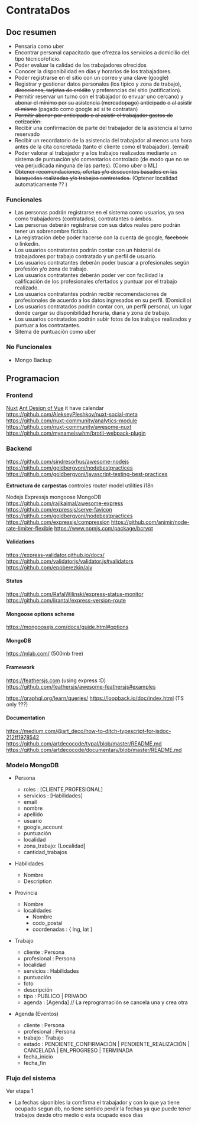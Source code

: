 # ContrataDos

## Doc resumen

- Pensaria como uber
- Encontrar personal capacitado que ofrezca los servicios a domicilio del tipo técnico/oficio.
- Poder evaluar la calidad de los trabajadores ofrecidos
- Conocer la disponibilidad en días y horarios de los trabajadores.
- Poder registrarse en el sitio con un correo y una clave (google)
- Registrar y gestionar datos personales (los tipico y zona de trabajo), ~~direcciones, tarjetas de crédito~~  y preferencias del sitio (notification).
- Permitir reservar un turno con el trabajador (o envuar uno cercano) y ~~abonar el mínimo por su asistencia (mercadopago) anticipado o al asistir el mismo~~ (pagado como google ad si te contratan)
- ~~Permitir abonar por anticipado o al asistir el trabajador gastos de cotización.~~
- Recibir una confirmación de parte del trabajador de la asistencia al turno reservado
- Recibir un recordatorio de la asistencia del trabajador al menos una hora antes de la cita concretada (tanto el cliente como el trabajador). (email)
- Poder valorar al trabajador y a los trabajos realizados mediante un sistema de puntuación y/o comentarios controlado (de modo que no se vea perjudicada ninguna de las partes). (Como uber o ML)
- ~~Obtener recomendaciones, ofertas y/o descuentos basados en las búsquedas realizadas y/o trabajos contratados.~~ (Optener localidad automaticamente ?? )

### Funcionales

- Las personas podrán registrarse en el sistema como usuarios, ya sea como trabajadores (contratados), contratantes o ámbos.
- Las personas deberán registrarse con sus datos reales pero podrán tener un sobrenombre ficticio.
- La registración debe poder hacerse con la cuenta de google, ~~facebook~~ o linkedin.
- Los usuarios contratantes podrán contar con un historial de trabajadores por trabajo contratado y un perfil de usuario.
- Los usuarios contratantes deberán poder buscar a profesionales según profesión y/o zona de trabajo.
- Los usuarios contratantes deberán poder ver con facilidad la calificación de los profesionales ofertados y puntuar por el trabajo realizado.
- Los usuarios contratantes podrán recibir recomendaciones de profesionales de acuerdo a los datos ingresados en su perfil. (Domicilio)
- Los usuarios contratados podrán contar con, un perfil personal, un lugar donde cargar su disponibilidad horaria, diaria y zona de trabajo.
- Los usuarios contratados podrán subir fotos de los trabajos realizados y puntuar a los contratantes.
- Sitema de puntuación como uber

### No Funcionales

- Mongo Backup

## Programacion

### Frontend

[Nuxt](https://nuxtjs.org/)
[Ant Design of Vue](https://antdv.com/docs/vue/introduce/) it have calendar
<https://github.com/AlekseyPleshkov/nuxt-social-meta>
<https://github.com/nuxt-community/analytics-module>
<https://github.com/nuxt-community/awesome-nuxt>
<https://github.com/mynameiswhm/brotli-webpack-plugin>

### Backend

<https://github.com/sindresorhus/awesome-nodejs>
<https://github.com/goldbergyoni/nodebestpractices>
<https://github.com/goldbergyoni/javascript-testing-best-practices>

__Extructura de carpestas__
controles
router
model
utilities
i18n

Nodejs
Expressjs
mongoose
MongoDB
<https://github.com/rajikaimal/awesome-express>
<https://github.com/expressjs/serve-favicon>
<https://github.com/goldbergyoni/nodebestpractices>
<https://github.com/expressjs/compression>
<https://github.com/animir/node-rate-limiter-flexible>
<https://www.npmjs.com/package/bcrypt>

#### Validations

<https://express-validator.github.io/docs/>
<https://github.com/validatorjs/validator.js#validators>
<https://github.com/epoberezkin/ajv>

#### Status

<https://github.com/RafalWilinski/express-status-monitor>
<https://github.com/lirantal/express-version-route>

#### Mongoose options scheme

<https://mongoosejs.com/docs/guide.html#options>

#### MongoDB

<https://mlab.com/> (500mb free)

#### Framework

<https://feathersjs.com> (using express :D)
<https://github.com/feathersjs/awesome-feathersjs#examples>

<https://graphql.org/learn/queries/>
<https://loopback.io/doc/index.html> (TS only ???)

#### Documentation

https://medium.com/@art_deco/how-to-ditch-typescript-for-jsdoc-212ff1978542
https://github.com/artdecocode/typal/blob/master/README.md
https://github.com/artdecocode/documentary/blob/master/README.md

### Modelo MongoDB

- Persona
  - roles       : [CLIENTE,PROFESIONAL]
  - servicios   : [Habilidades]
  - email
  - nombre
  - apellido
  - usuario
  - google_account
  - puntuación
  - localidad
  - zona_trabajo: [Localidad]
  - cantidad_trabajos

- Habilidades
  - Nombre
  - Description

- Provincia
  - Nombre
  - localidades
    - Nombre
    - codo_postal
    - coordenadas : { lng, lat }

- Trabajo
  - cliente     : Persona
  - profesional : Persona
  - localidad
  - servicios   : Habilidades
  - puntuación
  - foto
  - descripción
  - tipo        : PUBLICO | PRIVADO
  - agenda      : [Agenda] // La reprogramación se cancela una y crea otra

- Agenda (Eventos)
  - cliente     : Persona
  - profesional : Persona
  - trabajo     : Trabajo
  - estado      : PENDIENTE_CONFIRMACIÓN | PENDIENTE_REALIZACIÓN | CANCELADA | EN_PROGRESO | TERMINADA
  - fecha_inicio
  - fecha_fin

### Flujo del sistema

Ver etapa 1

- La fechas siponibles la comfirma el trabajador y con lo que ya tiene ocupado segun db, no tiene
  sentido perdir la fechas ya que puede tener trabajos desde otro medio o esta ocupado esos dias

